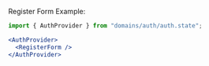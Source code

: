 Register Form Example:

```jsx
import { AuthProvider } from "domains/auth/auth.state";

<AuthProvider>
  <RegisterForm />
</AuthProvider>
```